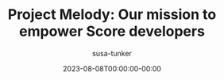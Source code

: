 ---
title: "Project Melody: Our mission to empower Score developers"
date: 2023-08-08T00:00:00-00:00
draft: false
description: With Project Melody we aim to enhance the developer experience with Score. Join in, share your thoughts, and help us build an awesome tool for devs everywhere.
image: 64d2143bcc21bb338721180c_Project-melody-p-800.jpg
author: susa-tunker
---